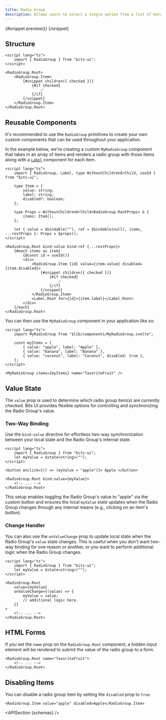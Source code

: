 ```yaml
---
title: Radio Group
description: Allows users to select a single option from a list of mutually exclusive choices.
---
```


<script>
	import { APISection, ComponentPreviewV2, RadioGroupDemo } from '$lib/components/index.js'
	export let schemas;
</script>

<ComponentPreviewV2 name="radio-group-demo" comp="RadioGroup">

{#snippet preview()}
<RadioGroupDemo />
{/snippet}

</ComponentPreviewV2>

## Structure

```svelte
<script lang="ts">
	import { RadioGroup } from "bits-ui";
</script>

<RadioGroup.Root>
	<RadioGroup.Item>
		{#snippet children({ checked })}
			{#if checked}
				✅
			{/if}
		{/snippet}
	</RadioGroup.Item>
</RadioGroup.Root>
```

## Reusable Components

It's recommended to use the `RadioGroup` primitives to create your own custom components that can be used throughout your application.

In the example below, we're creating a custom `MyRadioGroup` component that takes in an array of items and renders a radio group with those items along with a [`Label`](/docs/components/label) component for each item.

```svelte title="MyRadioGroup.svelte"
<script lang="ts">
	import { RadioGroup, Label, type WithoutChildrenOrChild, useId } from "bits-ui";

	type Item = {
		value: string;
		label: string;
		disabled?: boolean;
	};

	type Props = WithoutChildrenOrChild<RadioGroup.RootProps> & {
		items: Item[];
	};

	let { value = $bindable(""), ref = $bindable(null), items, ...restProps }: Props = $props();
</script>

<RadioGroup.Root bind:value bind:ref {...restProps}>
	{#each items as item}
		{@const id = useId()}
		<div>
			<RadioGroup.Item {id} value={item.value} disabled={item.disabled}>
				{#snippet children({ checked })}
					{#if checked}
						✅
					{/if}
				{/snippet}
			</RadioGroup.Item>
			<Label.Root for={id}>{item.label}</Label.Root>
		</div>
	{/each}
</RadioGroup.Root>
```

You can then use the `MyRadioGroup` component in your application like so:

```svelte title="+page.svelte"
<script lang="ts">
	import MyRadioGroup from "$lib/components/MyRadioGroup.svelte";

	const myItems = [
		{ value: "apple", label: "Apple" },
		{ value: "banana", label: "Banana" },
		{ value: "coconut", label: "Coconut", disabled: true },
	];
</script>

<MyRadioGroup items={myItems} name="favoriteFruit" />
```

## Value State

The `value` prop is used to determine which radio group item(s) are currently checked. Bits UI provides flexible options for controlling and synchronizing the Radio Group's value.

### Two-Way Binding

Use the `bind:value` directive for effortless two-way synchronization between your local state and the Radio Group's internal state.

```svelte /bind:value={myValue}/
<script lang="ts">
	import { RadioGroup } from "bits-ui";
	let myValue = $state<string>("");
</script>

<button onclick={() => (myValue = "apple")}> Apple </button>

<RadioGroup.Root bind:value={myValue}>
	<!-- ... -->
</RadioGroup.Root>
```

This setup enables toggling the Radio Group's value to "apple" via the custom button and ensures the local `myValue` state updates when the Radio Group changes through any internal means (e.g., clicking on an item's button).

### Change Handler

You can also use the `onValueChange` prop to update local state when the Radio Group's `value` state changes. This is useful when you don't want two-way binding for one reason or another, or you want to perform additional logic when the Radio Group changes.

```svelte /onValueChange/
<script lang="ts">
	import { RadioGroup } from "bits-ui";
	let myValue = $state<string>("");
</script>

<RadioGroup.Root
	value={myValue}
	onValueChange={(value) => {
		myValue = value;
		// additional logic here.
	}}
>
	<!-- ... -->
</RadioGroup.Root>
```

## HTML Forms

If you set the `name` prop on the `RadioGroup.Root` component, a hidden input element will be rendered to submit the value of the radio group to a form.

```svelte /name="favoriteFruit"/
<RadioGroup.Root name="favoriteFruit">
	<!-- ... -->
</RadioGroup.Root>
```

## Disabling Items

You can disable a radio group item by setting the `disabled` prop to `true`.

```svelte /disabled/
<RadioGroup.Item value="apple" disabled>Apple</RadioGroup.Item>
```

<APISection {schemas} />
